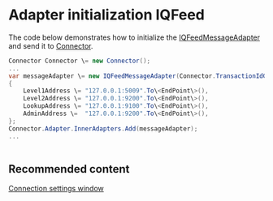 # Adapter initialization IQFeed

The code below demonstrates how to initialize the [IQFeedMessageAdapter](../api/StockSharp.IQFeed.IQFeedMessageAdapter.html) and send it to [Connector](../api/StockSharp.Algo.Connector.html).

```cs
Connector Connector \= new Connector();				
...				
var messageAdapter \= new IQFeedMessageAdapter(Connector.TransactionIdGenerator)
{
	Level1Address \= "127.0.0.1:5009".To\<EndPoint\>(),
	Level2Address \= "127.0.0.1:9200".To\<EndPoint\>(),
	LookupAddress \= "127.0.0.1:9100".To\<EndPoint\>(),
	AdminAddress \=  "127.0.0.1:9200".To\<EndPoint\>(),
};
Connector.Adapter.InnerAdapters.Add(messageAdapter);
...	
							
```

## Recommended content

[Connection settings window](API_UI_ConnectorWindow.md)
